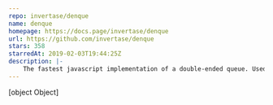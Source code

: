 ```yaml
---
repo: invertase/denque
name: denque
homepage: https://docs.page/invertase/denque
url: https://github.com/invertase/denque
stars: 358
starredAt: 2019-02-03T19:44:25Z
description: |-
    The fastest javascript implementation of a double-ended queue. Used by the official Redis, MongoDB, MariaDB & MySQL libraries for Node.js and many other libraries.
---
```


[object Object]
